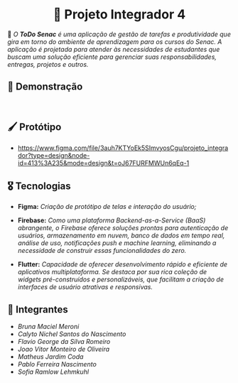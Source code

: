 <h1 align="center">🔖 Projeto Integrador 4</h1>
📍 <i>O <b>ToDo Senac</b> é uma aplicação de gestão de tarefas e produtividade que gira em torno do ambiente de aprendizagem para os cursos do Senac. A aplicação é projetada para atender às necessidades de estudantes que buscam uma solução eficiente para gerenciar suas responsabilidades, entregas, projetos e outros.</i>

## 📱 Demonstração
<br>

<!-- INSERIR O VÍDEO AQUI!! -->

## 🖌️ Protótipo

- https://www.figma.com/file/3auh7KTYoEk5SImvyosCgu/projeto_integrador?type=design&node-id=413%3A235&mode=design&t=oJ67FURFMWUn6qEq-1
## 🎖️ Tecnologias
- <b>Figma:</b> <i>Criação de protótipo de telas e interação do usuário;</i>

- <b>Firebase:</b> <i>Como uma plataforma Backend-as-a-Service (BaaS) abrangente, o Firebase oferece soluções prontas para autenticação de usuários, armazenamento em nuvem, banco de dados em tempo real, análise de uso, notificações push e machine learning, eliminando a necessidade de construir essas funcionalidades do zero.</i>

- <b>Flutter:</b> <i>Capacidade de oferecer desenvolvimento rápido e eficiente de aplicativos multiplataforma. Se destaca por sua rica coleção de widgets pré-construídos e personalizáveis, que facilitam a criação de interfaces de usuário atrativas e responsivas.</i>

## 📌 Integrantes

- <i>Bruna Maciel Meroni</i>
- <i>Calyto Nichel Santos do Nascimento</i>
- <i>Flavio George da Silva Romeiro</i>
- <i>Joao Vitor Monteiro de Oliveira</i>
- <i>Matheus Jardim Coda</i>
- <i>Pablo Ferreira Nascimento</i>
- <i>Sofia Ramlow Lehmkuhl</i>
